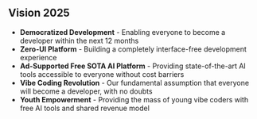 ## Vision 2025

* **Democratized Development** - Enabling everyone to become a developer within the next 12 months
* **Zero-UI Platform** - Building a completely interface-free development experience
* **Ad-Supported Free SOTA AI Platform** - Providing state-of-the-art AI tools accessible to everyone without cost barriers
* **Vibe Coding Revolution** - Our fundamental assumption that everyone will become a developer, with no doubts
* **Youth Empowerment** - Providing the mass of young vibe coders with free AI tools and shared revenue model